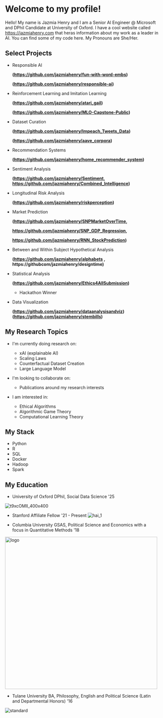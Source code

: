 # Welcome to my profile!

Hello! My name is Jazmia Henry and I am a Senior AI Engineer @ Microsoft and DPhil Candidate at University of Oxford. I have a cool website called https://jazmiahenry.com that heras information about my work as a leader in AI. You can find some of my code here. My Pronouns are She/Her. 

## Select Projects 

  - Responsible AI
    
    **(https://github.com/jazmiahenry/fun-with-word-embs)**
    
    **(https://github.com/jazmiahenry/responsible-ai)**
    
  - Reinforcement Learning and Imitation Learning
 
    **(https://github.com/jazmiahenry/atari_gail)**

    **(https://github.com/jazmiahenry/MLO-Capstone-Public)**

  - Dataset Curation
 
    **(https://github.com/jazmiahenry/Impeach_Tweets_Data)**
    
    **(https://github.com/jazmiahenry/aave_corpora)**

  - Recommendation Systems

    **(https://github.com/jazmiahenry/home_recommender_system)**
    
    
  - Sentiment Analysis 
  
    **(https://github.com/jazmiahenry/Sentiment, https://github.com/jazmiahenry/Combined_Intelligence)**
    
  - Longitudinal Risk Analysis 
  
    **(https://github.com/jazmiahenry/riskperception)**
    
  - Market Prediction 
  
    **(https://github.com/jazmiahenry/SNPMarketOverTime,**
    
    **https://github.com/jazmiahenry/SNP_GDP_Regression,**
    
    **https://github.com/jazmiahenry/RNN_StockPrediction)**
    
  - Between and Within Subject Hypothetical Analysis 
  
    **(https://github.com/jazmiahenry/alphabets , 
    https://githubcom/jazmiahenry/designtime)**
    
  - Statistical Analysis
  
    **(https://github.com/jazmiahenry/Ethics4AllSubmission)**
    * Hackathon Winner
  
  - Data Visualization
  
    **(https://github.com/jazmiahenry/dataanalysisandviz)**
    **(https://github.com/jazmiahenry/stembills)**

## My Research Topics
- I'm currently doing research on:
  - xAI (explainable AI)
  - Scaling Laws
  - Counterfactual Dataset Creation
  - Large Language Model
  
- I'm looking to collaborate on:  
  - Publications around my research interests
  
- I am interested in: 

  - Ethical Algorithms 
  - Algorithmic Game Theory 
  - Computational Learning Theory

## My Stack

  - Python 
  - R
  - SQL
  - Docker
  - Hadoop
  - Spark
 
## My Education
 
- University of Oxford DPhil, Social Data Science '25
  
![t9xcOMlI_400x400](https://github.com/jazmiahenry/MLO-Capstone-Public/assets/48301423/a64e914f-7cbb-4363-b593-e8bdd0f26a95)
  
- Stanford Affiliate Fellow '21 - Present
![hai_1](https://github.com/jazmiahenry/MLO-Capstone-Public/assets/48301423/1c84eaf5-97d6-488c-bd05-6b0da65511f9)

- Columbia University GSAS, Political Science and Economics with a focus in Quantitative Methods '18

<img width="500" alt="logo" src="https://user-images.githubusercontent.com/48301423/96311001-855fd400-0fd6-11eb-93d3-7037402d82a3.png">

- Tulane University BA, Philosophy, English and Political Science (Latin and Departmental Honors) '16

![standard](https://user-images.githubusercontent.com/48301423/96311110-c35cf800-0fd6-11eb-8307-3001a213fb4c.png)
   
<!--
**jazmiahenry/jazmiahenry** is a ✨ _special_ ✨ repository because its `README.md` (this file) appears on your GitHub profile.

Here are some ideas to get you started:

- 🔭 I’m currently working on ...
- 🌱 I’m currently learning ...
- 👯 I’m looking to collaborate on ...
- 🤔 I’m looking for help with ...
- 💬 Ask me about ...
- 📫 How to reach me: ...
- 😄 Pronouns: ...
- ⚡ Fun fact: ...
-->
